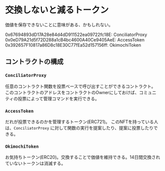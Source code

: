 # 交換しないと減るトークン

価値を保存できないことに意味がある、かもしれない。


0x67694893dD17A28e84d4dD911522ea09722fc18E: ConciliatorProxy
0x0eD79A21d5f72D288a1cB4bc4600A40Ce9405AeE: AccessToken
0x392657F10817a86D8c18E30C77fEa52d157156ff: OkimochiToken

## コントラクトの構成

### `ConciliatorProxy`
任意のコントラクト関数を投票ベースで呼び出すことができるコントラクト。
このコントラクトのアドレスをコントラクトのOwnerにしておけば、コミュニティの投票によって管理コマンドを実行できる。

### `AccessToken`
だれが投票できるのかを管理するトークン(ERC721)。
このNFTを持っている人は、`ConciliatorProxy` に対して関数の実行を提案したり、提案に投票したりできる。

### `OkimochiToken`
お気持ちトークン(ERC20)。交換することで価値を維持できる。14日間交換されていないトークンは消滅する。
